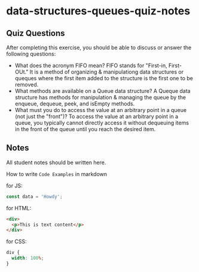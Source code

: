# data-structures-queues-quiz-notes

## Quiz Questions

After completing this exercise, you should be able to discuss or answer the following questions:

- What does the acronym FIFO mean?
  FIFO stands for "First-in, First-OUt." It is a method of organizing & manipulationg data structures or queques where the first item added to the structure is the first one to be removed.
- What methods are available on a Queue data structure?
  A Queque data structure has methods for manipulation & managing the queue by the enqueue, dequeue, peek, and isEmpty methods.
- What must you do to access the value at an arbitrary point in a queue (not just the "front")?
  To access the value at an arbitrary point in a queue, you typically cannot directly access it without dequeuing items in the front of the queue until you reach the desired item.

## Notes

All student notes should be written here.

How to write `Code Examples` in markdown

for JS:

```javascript
const data = 'Howdy';
```

for HTML:

```html
<div>
  <p>This is text content</p>
</div>
```

for CSS:

```css
div {
  width: 100%;
}
```
